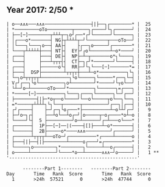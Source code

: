 Year 2017: 2/50 *
------------------------------------------------------------
    | o──∧∧∧───∧∧∧─────────────────┤|├──┐┌────────* |  25 
    | *─────────oTo─────────┬─────┐┌────┘└┐┌──────┘ |  24 
    | ├──[─]────────┬┴┴┴┬─┐o┘┌──*┌┘└──────┘└──────┐ |  23 
    | │┌───o*───────┤ NG├┬┴┴┴┴┬─┘└───────┬───oTo──┘ |  22 
    | │└───┐└───┐o──┤ AA├┤    ├┌──┐o─────┘┌───────* |  21 
    | └───┬┴┴┴┴┴┼───┤ NT├┤  EY├┘┌o└───────┴─o*────┘ |  20 
    | ┌───┤     ├───┤ DE├┤  NP├─┴─┬───────o*┐└────┐ |  19 
    | └───┤     ├───┴┬┬┬┤┤  CT├─┐┌┘*───────┘└─────┤ |  18 
    | ┌───┤     ├──────o└┤  RR├─┘└┐└───[─]───────*= |  17 
    | ├───┤  DSP├────────┴┬┬┬┬┼───┴─o*──────────┐└┐ |  16 
    | └─┐o┴┬┬┬┬┬┴──────────┐└o└─────┐└─────*┌──┐└─┤ |  15 
    | V┌┘┌──┐└o└─────────┐o┴────────┘*─────┘└┬o└──┘ |  14 
    | └┴─┘o─┴──────oTo───┘*─────────┐└──────┐=┌───┐ |  13 
    | *─────[─]──────────┐└───┐┌───┐└──────┐└─┘┌──┘ |  12 
    | ├────────┤|├─*o┬──o└────┘└──o└─────┬o└──┐└──┐ |  11 
    | =*─────┬┴┴┴┴┐└┐└──┬──────┬─────────┘┌──┐│┌──┤ |  10 
    | ┌┘┌────┤    ├─┘┌─┐└o┌───*├──────────┴─o└┴┘┌─┘ |   9 
    | ├─┘o─┐┌┤    ├──┴o└──┴o┌─┘│o─────┬─o┌────*o┴─o |   8 
    | └────┘└┤  5 ├─────────┘o─┴──────┘┌─┴───o└───* |   7 
    | ┌──────┤  1P├──[─]──|(────┤[]├───┴─o*───────┤ |   6 
    | └──────┤  2B├─────o*────∧∧∧─────────┘┌──────┘ |   5 
    | ┌──────┴┬┬┬┬┴──oTo─┘┌──────────*┌────┴──────o |   4 
    | ├───┤|├──┤|├────────┴─────o┌───┘=┌──────────* |   3 
    | └─────┐o────────┐*────────┐└─────┴──o┌──────┤ |   2 
    | o─────┴─────────┘└────*o──┴──────∧∧∧─┘o─────┘ |   1 **
    '-----------------------------------------------'       

          --------Part 1--------   --------Part 2--------
    Day       Time   Rank  Score       Time   Rank  Score
      1       >24h  57521      0       >24h  47744      0
